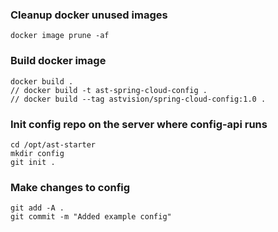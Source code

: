 ### Cleanup docker unused images
```
docker image prune -af
```

### Build docker image
```
docker build .
// docker build -t ast-spring-cloud-config .
// docker build --tag astvision/spring-cloud-config:1.0 .
```

### Init config repo on the server where config-api runs
```
cd /opt/ast-starter
mkdir config
git init .
```

### Make changes to config
```
git add -A .
git commit -m "Added example config"
```
